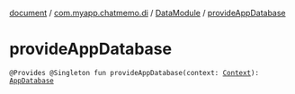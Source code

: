 [document](../../index.md) / [com.myapp.chatmemo.di](../index.md) / [DataModule](index.md) / [provideAppDatabase](./provide-app-database.md)

# provideAppDatabase

`@Provides @Singleton fun provideAppDatabase(context: `[`Context`](https://developer.android.com/reference/android/content/Context.html)`): `[`AppDatabase`](../../com.myapp.chatmemo.database/-app-database/index.md)